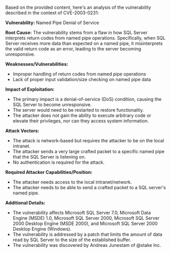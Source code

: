 Based on the provided content, here's an analysis of the vulnerability described in the context of CVE-2003-0231:

**Vulnerability:** Named Pipe Denial of Service

**Root Cause:**
The vulnerability stems from a flaw in how SQL Server interprets return codes from named pipe operations. Specifically, when SQL Server receives more data than expected on a named pipe, it misinterprets the valid return code as an error, leading to the server becoming unresponsive.

**Weaknesses/Vulnerabilities:**
- Improper handling of return codes from named pipe operations
- Lack of proper input validation/size checking on named pipe data

**Impact of Exploitation:**
- The primary impact is a denial-of-service (DoS) condition, causing the SQL Server to become unresponsive.
- The server would need to be restarted to restore functionality.
- The attacker does not gain the ability to execute arbitrary code or elevate their privileges, nor can they access system information.

**Attack Vectors:**
- The attack is network-based but requires the attacker to be on the local intranet.
- The attacker sends a very large crafted packet to a specific named pipe that the SQL Server is listening on.
- No authentication is required for the attack.

**Required Attacker Capabilities/Position:**
- The attacker needs access to the local intranet/network.
- The attacker needs to be able to send a crafted packet to a SQL server's named pipe.

**Additional Details:**

- The vulnerability affects Microsoft SQL Server 7.0, Microsoft Data Engine (MSDE) 1.0, Microsoft SQL Server 2000, Microsoft SQL Server 2000 Desktop Engine (MSDE 2000), and Microsoft SQL Server 2000 Desktop Engine (Windows).
- The vulnerability is addressed by a patch that limits the amount of data read by SQL Server to the size of the established buffer.
- The vulnerability was discovered by Andreas Junestam of @stake Inc.